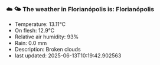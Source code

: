### ☁️ 🌤️  The weather in Florianópolis is: Florianópolis

- Temperature: 13.11°C
- On flesh: 12.9°C
- Relative air humidity: 93%
- Rain: 0.0 mm
- Description: Broken clouds
- last updated: 2025-06-13T10:19:42.902563
